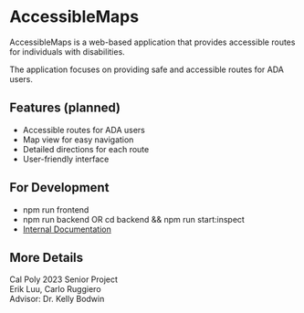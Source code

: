 # AccessibleMaps

AccessibleMaps is a web-based application that provides accessible routes for individuals with disabilities.

The application focuses on providing safe and accessible routes for ADA users.

## Features (planned)
* Accessible routes for ADA users
* Map view for easy navigation
* Detailed directions for each route
* User-friendly interface

## For Development
* npm run frontend
* npm run backend OR cd backend && npm run start:inspect
* [Internal Documentation](https://erikluu.notion.site/Backend-Reference-cf7a4b5bf4e74df686fd18d05d67d10c)

## More Details
Cal Poly 2023 Senior Project   
Erik Luu, Carlo Ruggiero   
Advisor: Dr. Kelly Bodwin

